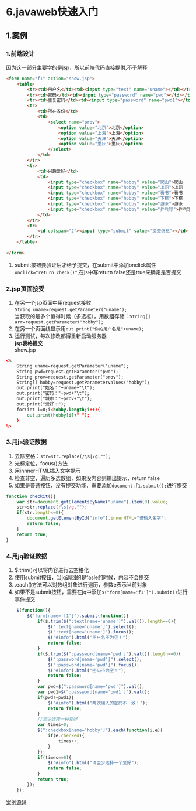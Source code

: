 # 6.javaweb快速入门 

## 1.案例  
### 1.前端设计  
因为这一部分主要学的是jsp，所以前端代码直接提供,不予解释  
```html
<form name="f1" action="show.jsp">
	<table>
		<tr><td>用户名</td><td><input type="text" name="uname"></td></tr>
		<tr><td>密码</td><td><input type="password" name="pwd"></td></tr>
		<tr><td>重复密码</td><td><input type="password" name="pwd1"></td></tr>
		<tr>
			<td>所在省份</td>
			<td>
				<select name="prov">
					<option value="北京">北京</option>
					<option value="上海">上海</option>
					<option value="天津">天津</option>
					<option value="重庆">重庆</option>
				</select>
			</td>
		</tr>
		<tr>
			<td>兴趣爱好</td>
			<td>
				<input type="checkbox" name="hobby" value="爬山">爬山
				<input type="checkbox" name="hobby" value="上网">上网
				<input type="checkbox" name="hobby" value="看书">看书
				<input type="checkbox" name="hobby" value="下棋">下棋
				<input type="checkbox" name="hobby" value="游泳">游泳
				<input type="checkbox" name="hobby" value="乒乓球">乒乓球
			</td>
		</tr>
		<tr>
			<td colspan="2"><input type="submit" value="提交信息"></td>
		</tr>
	</table>
	
</form>	

```  
1. submit按钮要验证后才给予提交，在submit中添加onclick属性``onclick="return check()"``,在js中写return false还是true来确定是否提交    

### 2.jsp页面接受  
1. 在另一个jsp页面中用request接收  
``String uname=request.getParameter("uname");``  
当获取的是多个值得时候（多选框），用数组存储：``String[] arr=request.getParameter("hobby");``  
2. 在另一个页面线显示用``out.print("你的用户名是"+uname);``  
3. 运行测试，每次修改都得重新启动服务器  
**jsp表格提交**  
show.jsp
```html
<%
	String uname=request.getParameter("uname");
	String pwd=request.getParameter("pwd");
	String prov=request.getParameter("prov");
	String[] hobby=request.getParameterValues("hobby");
	out.print("姓名："+uname+"\t");
	out.print("密码："+pwd+"\t");
	out.print("城市："+prov+"\t");
	out.print("爱好：");
	for(int i=0;i<hobby.length;i++){
		out.print(hobby[i]+" ");
	}
%>
``` 

### 3.用js验证数据  
1. 去除空格：``str=str.replace(/\s|/g,"");``  
2. 光标定位，focus()方法  
3. 用innnerHTML插入文字提示  
4. 检查非空，遍历多选数组，如果没内容则输出提示，return false  
5. 如果是普通按钮，没有提交功能，需要添加``document.f1.submit();``进行提交  
```javascript
function checkit(){
	var str=document.getElementsByName("uname").item(0).value;
	str=str.replace(/\s|/g,"");
	if(str.length<=0){
		document.getElementById("info").innerHTML="请输入名字";
		return false;
	}
	return true;
}
```

### 4.用jq验证数据  
1. $.trim()可以将内容进行去空格化  
2. 使用submit按钮，当jq返回的是fasle的时候，内容不会提交  
3. .each()方法可以对数组对象进行遍历，参数e表示当前对象  
4. 如果不是submit按钮，需要在jq中添加``$("form[name='f1']").submit()``进行事件提交  
```javascript
	$(function(){
		$("form[name='f1']").submit(function(){
			if($.trim($(":text[name='uname']").val()).length==0){
				$(":text[name='uname']").select();
				$(":text[name='uname']").focus();
				$("#info").html("用户名不为空！");
				return false;
			}
			if($.trim($(":password[name='pwd']").val()).length==0){
				$(":password[name='pwd']").select();
				$(":password[name='pwd']").focus();
				$("#info").html("密码不为空！");
				return false;
			}
			var pwd=$(":password[name='pwd']").val();
			var pwd1=$(":password[name='pwd1']").val();
			if(pwd!=pwd1){
				$("#info").html("两次输入的密码不一致！");
				return false;
			}
			//至少选择一种爱好
			var times=0;
			$(":checkbox[name='hobby']").each(function(i,e){
				if(e.checked){
					times++;
				}
			});
			if(times==0){
				$("#info").html("请至少选择一个爱好");
				return false;
			}
			return true;
		});
	});
```  

[案例源码](../SourceCode/javaWeb_ABC/)   


